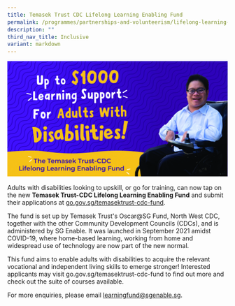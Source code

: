 ```yaml
---
title: Temasek Trust CDC Lifelong Learning Enabling Fund
permalink: /programmes/partnerships-and-volunteerism/lifelong-learning-enabling-fund/
description: ""
third_nav_title: Inclusive
variant: markdown
---
```

![](/images/Programmes/Partnership%20&amp;%20Volunteerism/Temasek%20Trust%20CDC%20Lifelong%20Learning.jpg)

Adults with disabilities looking to upskill, or go for training, can now tap on the new **Temasek Trust-CDC Lifelong Learning Enabling Fund** and submit their applications at [go.gov.sg/temasektrust-cdc-fund](go.gov.sg/temasektrust-cdc-fund).  
 
The fund is set up by Temasek Trust's Oscar@SG Fund, North West CDC, together with the other Community Development Councils (CDCs), and is administered by SG Enable. It was launched in September 2021 amidst COVID-19, where home-based learning, working from home and widespread use of technology are now part of the new normal.  
  
This fund aims to enable adults with disabilities to acquire the relevant vocational and independent living skills to emerge stronger! Interested applicants may visit go.gov.sg/temasektrust-cdc-fund to find out more and check out the suite of courses available.
  
For more enquiries, please email learningfund@sgenable.sg.